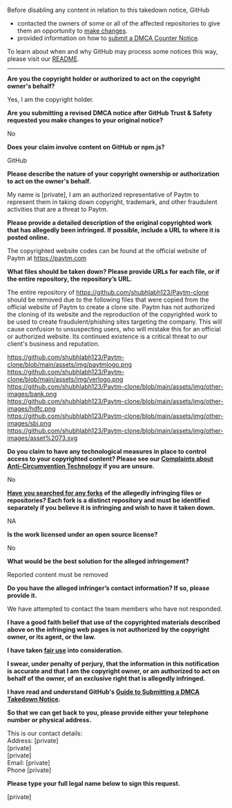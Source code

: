 Before disabling any content in relation to this takedown notice, GitHub
- contacted the owners of some or all of the affected repositories to give them an opportunity to [make changes](https://docs.github.com/en/github/site-policy/dmca-takedown-policy#a-how-does-this-actually-work).
- provided information on how to [submit a DMCA Counter Notice](https://docs.github.com/en/articles/guide-to-submitting-a-dmca-counter-notice).

To learn about when and why GitHub may process some notices this way, please visit our [README](https://github.com/github/dmca/blob/master/README.md#anatomy-of-a-takedown-notice).

---

**Are you the copyright holder or authorized to act on the copyright owner's behalf?**

Yes, I am the copyright holder.

**Are you submitting a revised DMCA notice after GitHub Trust & Safety requested you make changes to your original notice?**

No

**Does your claim involve content on GitHub or npm.js?**

GitHub

**Please describe the nature of your copyright ownership or authorization to act on the owner's behalf.**

My name is [private], I am an authorized representative of Paytm to represent them in taking down copyright, trademark, and other fraudulent activities that are a threat to Paytm.

**Please provide a detailed description of the original copyrighted work that has allegedly been infringed. If possible, include a URL to where it is posted online.**

The copyrighted website codes can be found at the official website of Paytm at https://paytm.com

**What files should be taken down? Please provide URLs for each file, or if the entire repository, the repository’s URL.**

The entire repository of https://github.com/shubhlabh123/Paytm-clone should be removed due to the following files that were copied from the official website of Paytm to create a clone site. Paytm has not authorized the cloning of its website and the reproduction of the copyrighted work to be used to create fraudulent/phishing sites targeting the company. This will cause confusion to unsuspecting users, who will mistake this for an official or authorized website. Its continued existence is a critical threat to our client's business and reputation.  

https://github.com/shubhlabh123/Paytm-clone/blob/main/assets/img/paytmlogo.png  
https://github.com/shubhlabh123/Paytm-clone/blob/main/assets/img/verlogo.png  
https://github.com/shubhlabh123/Paytm-clone/blob/main/assets/img/other-images/bank.png  
https://github.com/shubhlabh123/Paytm-clone/blob/main/assets/img/other-images/hdfc.png  
https://github.com/shubhlabh123/Paytm-clone/blob/main/assets/img/other-images/sbi.png  
https://github.com/shubhlabh123/Paytm-clone/blob/main/assets/img/other-images/asset%2073.svg

**Do you claim to have any technological measures in place to control access to your copyrighted content? Please see our <a href="https://docs.github.com/articles/guide-to-submitting-a-dmca-takedown-notice#complaints-about-anti-circumvention-technology">Complaints about Anti-Circumvention Technology</a> if you are unsure.**

No

**<a href="https://docs.github.com/articles/dmca-takedown-policy#b-what-about-forks-or-whats-a-fork">Have you searched for any forks</a> of the allegedly infringing files or repositories? Each fork is a distinct repository and must be identified separately if you believe it is infringing and wish to have it taken down.**

NA

**Is the work licensed under an open source license?**

No

**What would be the best solution for the alleged infringement?**

Reported content must be removed

**Do you have the alleged infringer’s contact information? If so, please provide it.**

We have attempted to contact the team members who have not responded.

**I have a good faith belief that use of the copyrighted materials described above on the infringing web pages is not authorized by the copyright owner, or its agent, or the law.**

**I have taken <a href="https://www.lumendatabase.org/topics/22">fair use</a> into consideration.**

**I swear, under penalty of perjury, that the information in this notification is accurate and that I am the copyright owner, or am authorized to act on behalf of the owner, of an exclusive right that is allegedly infringed.**

**I have read and understand GitHub's <a href="https://docs.github.com/articles/guide-to-submitting-a-dmca-takedown-notice/">Guide to Submitting a DMCA Takedown Notice</a>.**

**So that we can get back to you, please provide either your telephone number or physical address.**

This is our contact details:  
Address: [private]  
[private]  
[private]  
Email: [private]  
Phone [private]  

**Please type your full legal name below to sign this request.**

[private]
